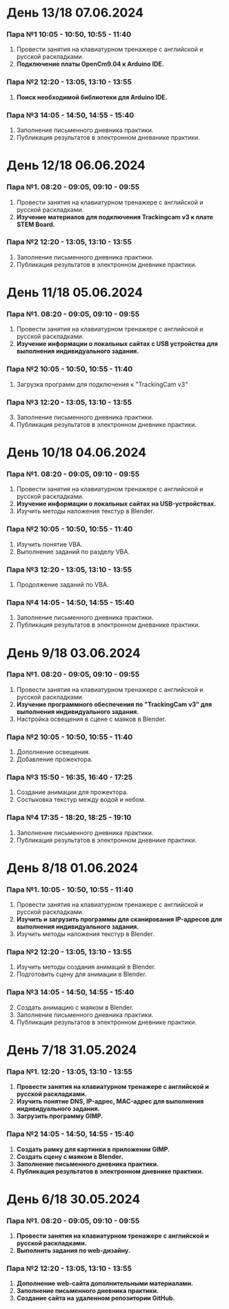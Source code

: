 # День 13/18 07.06.2024
### Пара №1 10:05 - 10:50, 10:55 - 11:40
1. Провести занятия на клавиатурном тренажере с английской и русской раскладками.
2. **Подключение платы OpenCm9.04 к Arduino IDE.**
### Пара №2 12:20 - 13:05, 13:10 - 13:55
1. **Поиск необходимой библиотеки для Arduino IDE.**
### Пара №3 14:05 - 14:50, 14:55 - 15:40
1. Заполнение письменного дневника практики.
2. Публикация результатов в электронном дневанике практики.


# День 12/18 06.06.2024
### Пара №1. 08:20 - 09:05, 09:10 - 09:55
1. Провести занятия на клавиатурном тренажере с английской и русской раскладками.
2. **Изучение материалов для подключения Trackingcam v3 к плате STEM Board.**
### Пара №2 12:20 - 13:05, 13:10 - 13:55
1. Заполнение письменного дневника практики. 
2. Публикация результатов в электронном дневнике практики.


# День 11/18 05.06.2024
### Пара №1. 08:20 - 09:05, 09:10 - 09:55
1. Провести занятия на клавиатурном тренажере с английской и русской раскладками.
2. **Изучение информации о локальных сайтах с USB устройства для выполнения индивидуального задания.**
### Пара №2 10:05 - 10:50, 10:55 - 11:40
1. Загрузка программ для подключения к "TrackingCam v3"
### Пара №3 12:20 - 13:05, 13:10 - 13:55
3. Заполнение письменного дневника практики.
4. Публикация результатов в электронном дневнике практики.


# День 10/18 04.06.2024
### Пара №1. 08:20 - 09:05, 09:10 - 09:55
1. Провести занятия на клавиатурном тренажере с английской и русской раскладками. 
2. **Изучение информации о локальных сайтах на USB-устройствах.**
3. Изучить методы наложения текстур в Blender.
### Пара №2 10:05 - 10:50, 10:55 - 11:40
1. Изучить понятие VBA.
2. Выполнение заданий по разделу VBA.
### Пара №3 12:20 - 13:05, 13:10 - 13:55
1. Продолжение заданий по VBA.
### Пара №4 14:05 - 14:50, 14:55 - 15:40
1. Заполнение письменного дневника практики.
2. Публикация результатов в электронном дневанике практики.

# День 9/18 03.06.2024
### Пара №1. 08:20 - 09:05, 09:10 - 09:55
1. Провести занятия на клавиатурном тренажере с английской и русской раскладками.
2. **Изучение программного обеспечения по "TrackingCam v3" для выполнения индивидуального задания.**
3. Настройка освещения в сцене с маяков в Blender.
### Пара №2 10:05 - 10:50, 10:55 - 11:40
1. Дополнение освещения.
2. Добавление прожектора.
### Пара №3 15:50 - 16:35, 16:40 - 17:25
1. Создание анимации для прожектора.
2. Состыковка текстур между водой и небом.
### Пара №4 17:35 - 18:20, 18:25 - 19:10
1. Заполнение письменного дневника практики.
2. Публикация результатов в электронном дневнике практики.


# День 8/18 01.06.2024
### Пара №1. 10:05 - 10:50, 10:55 - 11:40
1. Провести занятия на клавиатурном тренажере с английской и русской раскладками.
2. **Изучить и загрузить программы для сканирования IP-адресов для выполнения индивидуального задания.**
3. Изучить методы наложения текстур в Blender.
### Пара №2 12:20 - 13:05, 13:10 - 13:55
1. Изучить методы создания анимаций в Blender.
2. Подготовить сцену для анимации в Blender.
### Пара №3 14:05 - 14:50, 14:55 - 15:40
2. Создать анимацию с маяком в Blender.
3. Заполнение письменного дневника практики.
4. Публикация результатов в электронном дневнике практики.


# День 7/18 31.05.2024
### Пара №1. 12:20 - 13:05, 13:10 - 13:55
1. **Провести занятия на клавиатурном тренажере с английской и русской раскладками.**
2. **Изучить понятие DNS, IP-адрес, MAC-адрес для выполнения индивидуального задания.**
3. **Загрузить программу GIMP.**
### Пара №2 14:05 - 14:50, 14:55 - 15:40
1. **Создать рамку для картинки в приложении GIMP.**
2. **Создать сцену с маяком в Blender.**
3. **Заполнение письменного дневника практики.**
4. **Публикация результатов в электронном дневнике практики.**

   
# День 6/18 30.05.2024
### Пара №1. 08:20 - 09:05, 09:10 - 09:55
1. **Провести занятия на клавиатурном тренажере с английской и русской раскладками.**
2. **Выполнить задания по web-дизайну.**
### Пара №2 12:20 - 13:05, 13:10 - 13:55
1. **Дополнение web-сайта дополнительными материалами.**
2. **Заполнение письменного дневника практики.**
3. **Создание сайта на удаленном репозитории GitHub.**
